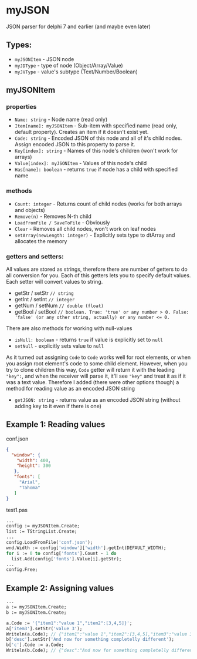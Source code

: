 # myJSON
JSON parser for delphi 7 and earlier (and maybe even later)

## Types:
- `myJSONItem` -
JSON node
- `myJDType` -
type of node (Object/Array/Value)
- `myJVType` -
value's subtype (Text/Number/Boolean)

## myJSONItem
### properties
- `Name: string` - 
  Node name (read only)
- `Item[name]: myJSONItem` - 
  Sub-item with specified name (read only, default property).
  Creates an item if it doesn't exist yet.
- `Code: string` -
Encoded JSON of this node and all of it's child nodes.
Assign encoded JSON to this property to parse it.
- `Key[index]: string` -
Names of this node's children (won't work for arrays)
- `Value[index]: myJSONItem` -
Values of this node's child
- `Has[name]: boolean` - 
returns `true` if node has a child with specified name

### methods
- `Count: integer` -
Returns count of child nodes (works for both arrays and objects)
- `Remove(n)` -
Removes N-th child
- `LoadFromFile / SaveToFile` - 
Obviously
- `Clear` -
Removes all child nodes, won't work on leaf nodes
- `setArray(newLength: integer)` - 
Explicitly sets type to dtArray and allocates the memory

### getters and setters:

All values are stored as strings, therefore there are number of getters to do all conversion for you. Each of this getters lets you to specify default values. Each setter will convert values to string.

- getStr / setStr `// string`
- getInt / setInt `// integer`
- getNum / setNum `// double (float)`
- getBool / setBool `// boolean. True: 'true' or any number > 0. False: 'false' (or any other string, actually) or any number <= 0.`

There are also methods for working with null-values

- `isNull: boolean` - returns `true` if value is explicitly set to `null`
- `setNull` - explicitly sets value to `null`

As it turned out assigning `Code` to `Code` works well for root elements, or when you assign root element's code to some child element.
However, when you try to clone children this way, `Code` getter will return it with the leading `"key":`, and when the receiver will parse it, it'll see `"key"` and treat it as if it was a text value. Therefore I added (there were other options though) a method for reading value as an encoded JSON string

- `getJSON: string` - returns value as an encoded JSON string (without adding key to it even if there is one)

## Example 1: Reading values
conf.json
```json
{
  "window": {
    "width": 400,
    "height": 300
   },
   "fonts": [
     "Arial",
     "Tahoma"
   ]
}
```

test1.pas
```pascal
...
config := myJSONItem.Create;
list := TStringList.Create;
...
config.LoadFromFile('conf.json');
wnd.Width := config['window']['width'].getInt(DEFAULT_WIDTH);
for i := 0 to config['fonts'].Count - 1 do
  list.Add(config['fonts'].Value[i].getStr);
...
config.Free;
```

## Example 2: Assigning values
```pascal
...
a := myJSONItem.Create;
b := myJSONItem.Create;

a.Code := '{"item1":"value 1","item2":[3,4,5]}';
a['item3'].setStr('value 3');
Writeln(a.Code); // {"item1":"value 1","item2":[3,4,5],"item3":"value 3"}
b['desc'].setStr('And now for something completelly different');
b['c'].Code := a.Code;
Writeln(b.Code); // {"desc":"And now for something completelly different","c":{"item1":"value 1","item2":[3,4,5],"item3":"value 3"}}
```
